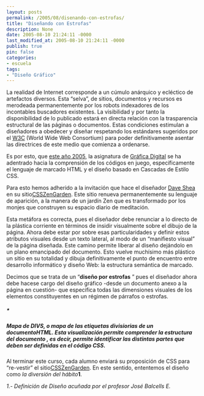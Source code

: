 ```yaml
---
layout: posts
permalink: /2005/08/disenando-con-estrofas/
title: "Diseñando con Estrofas"
description: None
date: 2005-08-10 21:24:11 -0000
last_modified_at: 2005-08-10 21:24:11 -0000
publish: true
pin: false
categories:
- escuela
tags:
- "Diseño Gráfico"
---
```

La realidad de Internet corresponde a un cúmulo anárquico y ecléctico de artefactos diversos. Esta “selva”, de sitios, documentos y recursos es merodeada permanentemente por los robots indexadores de los incontables buscadores existentes. La visibilidad y por tanto la disponibilidad de lo publicado estará en directa relación con la trasparencia estructural de las páginas o documentos. Estas condiciones estimulan a diseñadores a obedecer y diseñar respetando los estándares sugeridos por el [W3C](http://www.w3c.org/ "World Wide Web Consortium") (World Wide Web Consortium) para poder definitivamente asentar las directrices de este medio que comienza a ordenarse.  
  
Es por esto, que [este año 2005](http://www.cursos.ucv.cl/arq48300/ "Gráfica Digital 2005"), la asignatura de [Gráfica Digital](http://www.ead.pucv.cl/asignaturas/area-tecnica/grafica-digital/ "Descripción de la Asignatura") se ha adentrado hacia la comprensión de los códigos en juego, específicamente el lenguaje de marcado HTML y el diseño basado en Cascadas de Estilo CSS.

Para esto hemos adherido a la invitación que hace el diseñador [Dave Shea](http://www.mezzoblue.com/) en su sitio[CSSZenGarden](http://www.csszengarden.com/ "El jardín Zen de las CSS"). Este sitio renueva permanentemente su lenguaje de aparición, a la manera de un jardín Zen que es transformado por los monjes que construyen su espacio diario de meditación.

Esta metáfora es correcta, pues el diseñador debe renunciar a lo directo de la plástica corriente en términos de insidir visualmente sobre el dibujo de la página. Ahora debe estar por sobre esas particularidades y definir estos atributos visuales desde un texto lateral, al modo de un “manifiesto visual” de la página diseñada. Este camino permite liberar al diseño dejándolo en un plano emancipado del documento. Esto vuelve muchísimo más plástico un sitio en su totalidad y dibuja definitivamente el punto de encuentro entre desarrollo informático y diseño Web: la estructura semántica de marcado.

Decimos que se trata de un “**diseño por estrofas** ” pues el diseñador ahora debe hacese cargo del diseño gráfico -desde un documento anexo a la página en cuestión- que especifica todas las dimensiones visuales de los elementos constituyentes en un régimen de párrafos o estrofas.

##### *

<div id=”body”>  
<div id=”encabezado”>  
<div id=”logo”>  
</div>  
</div>  
<div id=”contenido”>  
<div id =”menu”>  
</div>  
<div id=”texto”>  
<div id=”relaciones”>  
</div>  
</div>  
</div>  
</div>

##### Mapa de DIVS, o mapa de las etiquetas divisiorias de un documentoHTML. Esta visualización permite comprender la estructura del documento , es decir, permite identificar las distintas partes que deben ser definidas en el código CSS.

Al terminar este curso, cada alumno enviará su proposición de CSS para “re-vestir” el sitio[CSSZenGarden](http://www.csszengarden.com/ "CSSZenGarden"). En este sentido, ententemos el diseño como  _la diversión del hábito_**1**.

_1.- Definición de Diseño acuñada por el profesor José Balcells E._
